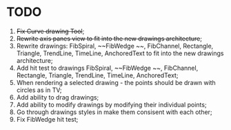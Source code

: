 # TODO
1. ~~Fix Curve drawing Tool~~;
2. ~~Rewrite axis panes view to fit into the new drawings architecture~~;
3. Rewrite drawings: FibSpiral,  ~~FibWedge ~~, FibChannel, Rectangle, Triangle, TrendLine, TimeLine, AnchoredText to fit into the new drawings architecture;
4. Add hit test to drawings FibSpiral,  ~~FibWedge ~~, FibChannel, Rectangle, Triangle, TrendLine, TimeLine, AnchoredText;
5. When rendering a selected drawing - the points should be drawn with circles as in TV;
6. Add ability to drag drawings; 
7. Add ability to modify drawings by modifying their individual points;
8. Go through drawings styles in make them consisent with each other;
9. Fix FibWedge hit test;